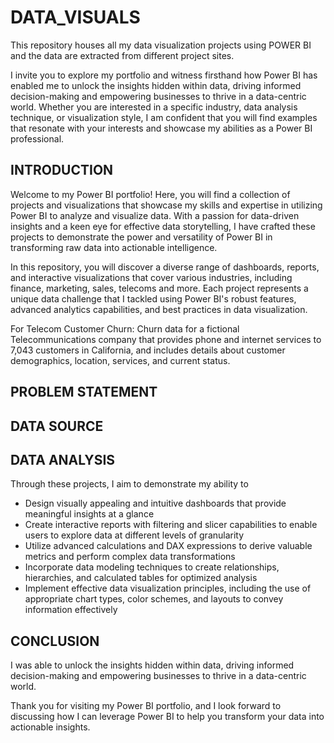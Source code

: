 # DATA_VISUALS
This repository houses all my data visualization projects using POWER BI and the data are extracted from different project sites.

I invite you to explore my portfolio and witness firsthand how Power BI has enabled me to unlock the insights hidden within data, driving informed decision-making and empowering businesses to thrive in a data-centric world. Whether you are interested in a specific industry, data analysis technique, or visualization style, I am confident that you will find examples that resonate with your interests and showcase my abilities as a Power BI professional.
## INTRODUCTION
Welcome to my Power BI portfolio! Here, you will find a collection of projects and visualizations that showcase my skills and expertise in utilizing Power BI to analyze and visualize data. With a passion for data-driven insights and a keen eye for effective data storytelling, I have crafted these projects to demonstrate the power and versatility of Power BI in transforming raw data into actionable intelligence.

In this repository, you will discover a diverse range of dashboards, reports, and interactive visualizations that cover various industries, including finance, marketing, sales, telecoms and more. Each project represents a unique data challenge that I tackled using Power BI's robust features, advanced analytics capabilities, and best practices in data visualization.

For Telecom Customer Churn: Churn data for a fictional Telecommunications company that provides phone and internet services to 7,043 customers in California, and includes details about customer demographics, location, services, and current status.
## PROBLEM STATEMENT
## DATA SOURCE
## DATA ANALYSIS
Through these projects, I aim to demonstrate my ability to

+ Design visually appealing and intuitive dashboards that provide meaningful insights at a glance
+ Create interactive reports with filtering and slicer capabilities to enable users to explore data at different levels of granularity
+ Utilize advanced calculations and DAX expressions to derive valuable metrics and perform complex data transformations
+ Incorporate data modeling techniques to create relationships, hierarchies, and calculated tables for optimized analysis
+ Implement effective data visualization principles, including the use of appropriate chart types, color schemes, and layouts to convey information effectively
## CONCLUSION
I was able to unlock the insights hidden within data, driving informed decision-making and empowering businesses to thrive in a data-centric world.

Thank you for visiting my Power BI portfolio, and I look forward to discussing how I can leverage Power BI to help you transform your data into actionable insights.
